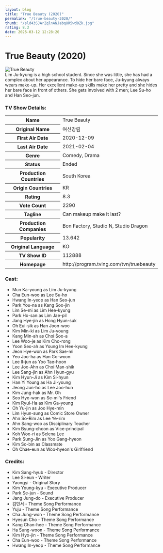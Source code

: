 ```yaml
---
layout: blog
title: "True Beauty (2020)"
permalink: "/true-beauty-2020/"
thumb: "/sld43SJArZqlnANJabq8R5wdOZk.jpg"
rating: 8.3
date: 2025-03-12 12:28:20
---
```

<h1 class="title">True Beauty (2020)</h1><div class="poster"><img src="{{ site.imglink }}/sld43SJArZqlnANJabq8R5wdOZk.jpg" class="img-fluid my-3" alt="True Beauty"/></div><div class="plot">Lim Ju-kyung is a high school student. Since she was little, she has had a complex about her appearance. To hide her bare face, Ju-kyung always wears make-up. Her excellent make-up skills make her pretty and she hides her bare face in front of others. She gets involved with 2 men; Lee Su-ho and Han Seo-jun.</div><h3>TV Show Details:</h3><table class="table table-bordered details"><tr><th>Name</th><td>True Beauty</td></tr><tr><th>Original Name</th><td>여신강림</td></tr><tr><th>First Air Date</th><td>2020-12-09</td></tr><tr><th>Last Air Date</th><td>2021-02-04</td></tr><tr><th>Genre</th><td>Comedy, Drama</td></tr><tr><th>Status</th><td>Ended</td></tr><tr><th>Production Countries</th><td>South Korea</td></tr><tr><th>Origin Countries</th><td>KR</td></tr><tr><th>Rating</th><td>8.3</td></tr><tr><th>Vote Count</th><td>2290</td></tr><tr><th>Tagline</th><td>Can makeup make it last?</td></tr><tr><th>Production Companies</th><td>Bon Factory, Studio N, Studio Dragon</td></tr><tr><th>Popularity</th><td>13.642</td></tr><tr><th>Original Language</th><td>KO</td></tr><tr><th>TV Show ID</th><td>112888</td></tr><tr><th>Homepage</th><td>http://program.tving.com/tvn/truebeauty</td></tr></table><h3>Cast:</h3><ul class="list-group cast"><li>Mun Ka-young as Lim Ju-kyung</li><li>Cha Eun-woo as Lee Su-ho</li><li>Hwang In-yeop as Han Seo-jun</li><li>Park You-na as Kang Soo-jin</li><li>Lim Se-mi as Lim Hee-kyung</li><li>Park Ho-san as Lim Jae-pil</li><li>Jang Hye-jin as Hong Hyun-suk</li><li>Oh Eui-sik as Han Joon-woo</li><li>Kim Min-ki as Lim Ju-young</li><li>Kang Min-ah as Choi Soo-a</li><li>Lee Woo-je as Kim Cho-rong</li><li>Yoon Seo-ah as Young Im Hee-kyung</li><li>Jeon Hye-won as Park Sae-mi</li><li>Yeo Joo-ha as Han Go-woon</li><li>Lee Il-jun as Yoo Tae-hoon</li><li>Lee Joo-Ahn as Choi Man-shik</li><li>Lee Sang-jin as Ahn Hyun-gyu</li><li>Kim Hyun-Ji as Kim Si-hyun</li><li>Han Yi Young as Ha Ji-young</li><li>Jeong Jun-ho as Lee Joo-hun</li><li>Kim Jung-hak as Mr. Oh</li><li>Seo Hye-won as Se-mi's Friend</li><li>Kim Ryul-Ha as Kim Ga-young</li><li>Oh Yu-jin as Joo Hye-min</li><li>Lim Hyun-sung as Comic Store Owner</li><li>Ahn So-Rim as Lee Ye-rim</li><li>Ahn Sang-woo as Disciplinary Teacher</li><li>Kim Byung-choon as Vice-principal</li><li>Koh Woo-ri as Selena Lee</li><li>Park Sung-Jin as Yoo Gang-hyeon</li><li>Kim So-bin as Classmate</li><li>Oh Chae-eun as Woo-hyeon's Girlfriend</li></ul><h3>Credits:</h3><ul class="list-group crew"><li>Kim Sang-hyub - Director</li><li>Lee Si-eun - Writer</li><li>Yaongyi - Original Story</li><li>Kim Young-kyu - Executive Producer</li><li>Park Se-jun - Sound</li><li>Jang Jung-do - Executive Producer</li><li>김민서 - Theme Song Performance</li><li>Yuju - Theme Song Performance</li><li>Cha Jung-won - Theme Song Performance</li><li>Hyesun Cho - Theme Song Performance</li><li>Kang Chan-hee - Theme Song Performance</li><li>Ha Sung-woon - Theme Song Performance</li><li>Kim Hyo-jin - Theme Song Performance</li><li>Cha Eun-woo - Theme Song Performance</li><li>Hwang In-yeop - Theme Song Performance</li></ul>